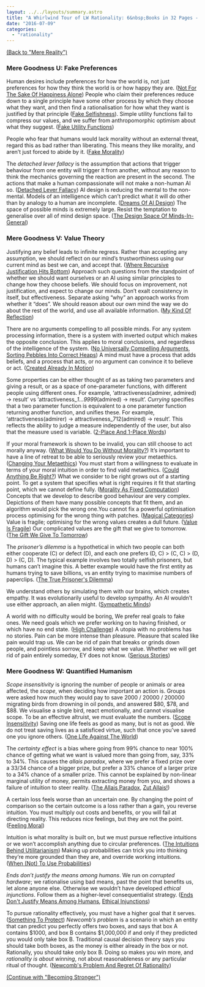 ```yaml
---
layout: ../../layouts/summary.astro
title: "A Whirlwind Tour of LW Rationality: 6&nbsp;Books in 32 Pages - Mere Goodness"
date: "2016-07-09"
categories: 
  - "rationality"
---
```


[(Back to "Mere Reality")](a-whirlwind-tour-of-lw-rationality-mere-reality)

### Mere Goodness U: Fake Preferences

Human desires include preferences for how the world is, not just preferences for how they think the world is or how happy they are. ([Not For The Sake Of Happiness Alone](http://lesswrong.com/lw/lb/not_for_the_sake_of_happiness_alone/)) People who claim their preferences reduce down to a single principle have some other process by which they choose what they want, and then find a rationalisation for how what they want is justified by that principle ([Fake Selfishness](http://lesswrong.com/lw/kx/fake_selfishness/)). Simple utility functions fail to compress our values, and we suffer from anthropomorphic optimism about what they suggest. ([Fake Utility Functions](http://lesswrong.com/lw/lq/fake_utility_functions/))

People who fear that humans would lack morality without an external threat, regard this as bad rather than liberating. This means they like morality, and aren’t just forced to abide by it. ([Fake Morality](http://lesswrong.com/lw/ky/fake_morality/))

The _detached lever fallacy_ is the assumption that actions that trigger behaviour from one entity will trigger it from another, without any reason to think the mechanics governing the reaction are present in the second. The actions that make a human compassionate will not make a non-human AI so. ([Detached Lever Fallacy](http://lesswrong.com/lw/sp/detached_lever_fallacy/)) AI design is reducing the mental to the non-mental. Models of an intelligence which can’t predict what it will do other than by analogy to a human are incomplete. ([Dreams Of AI Design](http://lesswrong.com/lw/tf/dreams_of_ai_design/)) The space of possible minds is extremely large. Resist the temptation to generalise over all of mind design space. ([The Design Space Of Minds-In-General](http://lesswrong.com/lw/rm/the_design_space_of_mindsingeneral/))

### Mere Goodness V: Value Theory

Justifying any belief leads to infinite regress. Rather than accepting any assumption, we should reflect on our mind’s trustworthiness using our current mind as best we can, and accept that. ([Where Recursive Justification Hits Bottom](http://lesswrong.com/lw/s0/where_recursive_justification_hits_bottom/)) Approach such questions from the standpoint of whether we should want ourselves or an AI using similar principles to change how they choose beliefs. We should focus on improvement, not justification, and expect to change our minds. Don’t exalt consistency in itself, but effectiveness. Separate asking “why” an approach works from whether it “does”. We should reason about our own mind the way we do about the rest of the world, and use all available information. ([My Kind Of Reflection](http://lesswrong.com/lw/s2/my_kind_of_reflection/))

There are no arguments compelling to all possible minds. For any system processing information, there is a system with inverted output which makes the opposite conclusion. This applies to moral conclusions, and regardless of the intelligence of the system. ([No Universally Compelling Arguments](http://lesswrong.com/lw/rn/no_universally_compelling_arguments/), [Sorting Pebbles Into Correct Heaps](http://lesswrong.com/lw/sy/sorting_pebbles_into_correct_heaps/)) A mind must have a process that adds beliefs, and a process that acts, or no argument can convince it to believe or act. ([Created Already In Motion](http://lesswrong.com/lw/rs/created_already_in_motion/))

Some properties can be either thought of as as taking two parameters and giving a result, or as a space of one-parameter functions, with different people using different ones. For example, ‘attractiveness(admirer, admired) -> result’ vs ‘attractiveness\__1...9999_(admired) -> result’. _Currying_ specifies that a two parameter function is equivalent to a one parameter function returning another function, and unifies these. For example, ‘attractiveness(admirer) -> attractiveness\_712(admired) -> result’. This reflects the ability to judge a measure independently of the user, but also that the measure used is variable. ([2-Place And 1-Place Words](http://lesswrong.com/lw/ro/2place_and_1place_words/))

If your moral framework is shown to be invalid, you can still choose to act morally anyway. ([What Would You Do Without Morality?](http://lesswrong.com/lw/rq/what_would_you_do_without_morality/)) It’s important to have a line of retreat to be able to seriously review your metaethics. ([Changing Your Metaethics](http://lesswrong.com/lw/sk/changing_your_metaethics/)) You must start from a willingness to evaluate in terms of your moral intuition in order to find valid metaethics. ([Could Anything Be Right?](http://lesswrong.com/lw/sb/could_anything_be_right/)) What we consider to be right grows out of a starting point. To get a system that specifies what is right requires it fit that starting point, which we cannot define fully. ([Morality As Fixed Computation](http://lesswrong.com/lw/sw/morality_as_fixed_computation/)) Concepts that we develop to describe good behaviour are very complex. Depictions of them have many possible concepts that fit them, and an algorithm would pick the wrong one.You cannot fix a powerful optimisation process optimising for the wrong thing with patches. ([Magical Categories](http://lesswrong.com/lw/td/magical_categories/)) Value is fragile; optimising for the wrong values creates a dull future. ([Value Is Fragile](http://lesswrong.com/lw/y3/value_is_fragile/)) Our complicated values are the gift that we give to tomorrow. ([The Gift We Give To Tomorrow](http://lesswrong.com/lw/sa/the_gift_we_give_to_tomorrow/))

The _prisoner’s dilemma_ is a hypothetical in which two people can both either cooperate (C) or defect (D), and each one prefers (D, C) > (C, C) > (D, D) > (C, D). The typical example involves two totally selfish prisoners, but humans can’t imagine this. A better example would have the first entity as humans trying to save billions, vs an entity trying to maximise numbers of paperclips. ([The True Prisoner's Dilemma](http://lesswrong.com/lw/tn/the_true_prisoners_dilemma/))

We understand others by simulating them with our brains, which creates empathy. It was evolutionarily useful to develop sympathy. An AI wouldn’t use either approach, an alien might. ([Sympathetic Minds](http://lesswrong.com/lw/xs/sympathetic_minds/))

A world with no difficulty would be boring, We prefer real goals to fake ones. We need goals which we prefer working on to having finished, or which have no end state. ([High Challenge](http://lesswrong.com/lw/ww/high_challenge/)) A utopia with no problems has no stories. Pain can be more intense than pleasure. Pleasure that scaled like pain would trap us. We can be rid of pain that breaks or grinds down people, and pointless sorrow, and keep what we value. Whether we will get rid of pain entirely someday, EY does not know. ([Serious Stories](http://lesswrong.com/lw/xi/serious_stories/))

### Mere Goodness W: Quantified Humanism

_Scope insensitivity_ is ignoring the number of people or animals or area affected, the _scope_, when deciding how important an action is. Groups were asked how much they would pay to save 2000 / 20000 / 200000 migrating birds from drowning in oil ponds, and answered $80, $78, and $88. We visualise a single bird, react emotionally, and cannot visualise scope. To be an effective altruist, we must evaluate the numbers. ([Scope Insensitivity](http://lesswrong.com/lw/hw/scope_insensitivity/)) Saving one life feels as good as many, but is not as good. We do not treat saving lives as a satisficed virtue, such that once you’ve saved one you ignore others. ([One Life Against The World](http://lesswrong.com/lw/hx/one_life_against_the_world/))

The _certainty effect_ is a bias where going from 99% chance to near 100% chance of getting what we want is valued more than going from, say, 33% to 34%. This causes the _allais paradox_, where we prefer a fixed prize over a 33/34 chance of a bigger prize, but prefer a 33% chance of a larger prize to a 34% chance of a smaller prize. This cannot be explained by non-linear marginal utility of money, permits extracting money from you, and shows a failure of intuition to steer reality. ([The Allais Paradox](http://lesswrong.com/lw/my/the_allais_paradox/), [Zut Allais!](http://lesswrong.com/lw/mz/zut_allais/))

A certain loss feels worse than an uncertain one. By changing the point of comparison so the certain outcome is a loss rather than a gain, you reverse intuition. You must multiply out costs and benefits, or you will fail at directing reality. This reduces nice feelings, but they are not the point. ([Feeling Moral](https://wiki.lesswrong.com/wiki/Feeling_Moral))

Intuition is what morality is built on, but we must pursue reflective intuitions or we won’t accomplish anything due to circular preferences. ([The Intuitions Behind Utilitarianism](http://lesswrong.com/lw/n9/the_intuitions_behind_utilitarianism/)) Making up probabilities can trick you into thinking they’re more grounded than they are, and override working intuitions. ([When (Not) To Use Probabilities](http://lesswrong.com/lw/sg/when_not_to_use_probabilities/))

_Ends don’t justify the means among humans_. We run on _corrupted hardware_; we rationalise using bad means, past the point that benefits us, let alone anyone else. Otherwise we wouldn’t have developed _ethical injunctions_. Follow them as a higher-level consequentialist strategy. ([Ends Don't Justify Means Among Humans](http://lesswrong.com/lw/uv/ends_dont_justify_means_among_humans/), [Ethical Injunctions](http://lesswrong.com/lw/v1/ethical_injunctions/))

To pursue rationality effectively, you must have a higher goal that it serves. ([Something To Protect](http://lesswrong.com/lw/nb/something_to_protect/)) _Newcomb’s problem_ is a scenario in which an entity that can predict you perfectly offers two boxes, and says that box A contains $1000, and box B contains $1,000,000 if and only if they predicted you would only take box B. Traditional causal decision theory says you should take both boxes, as the money is either already in the box or not. Rationally, you should take only box B. Doing so makes you win more, and _rationality is about winning_, not about reasonableness or any particular ritual of thought. ([Newcomb's Problem And Regret Of Rationality](http://lesswrong.com/lw/nc/newcombs_problem_and_regret_of_rationality/))

[(Continue with "Becoming Stronger")](a-whirlwind-tour-of-lw-rationality-becoming-stronger)
